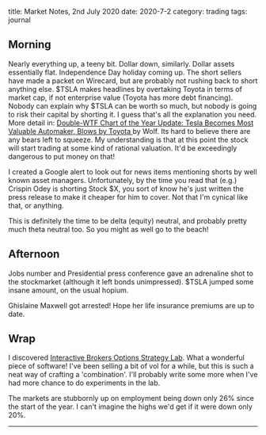 title: Market Notes, 2nd July 2020
date: 2020-7-2
category: trading
tags: journal

## Morning

Nearly everything up, a teeny bit. 
Dollar down, similarly. Dollar assets essentially flat.
Independence Day holiday coming up.
The short sellers have made a packet on Wirecard, but are probably not rushing back to short anything else.
$TSLA makes headlines by overtaking Toyota in terms of market cap, if not enterprise value (Toyota has more debt financing). 
Nobody can explain why $TSLA can be worth so much, but nobody is going to risk their capital by shorting it.
I guess that's all the explanation you need. 
More detail in: 
[Double-WTF Chart of the Year Update: Tesla Becomes Most Valuable Automaker, Blows by Toyota ](https://wolfstreet.com/2020/07/01/double-wtf-chart-of-the-year-tesla-becomes-most-valuable-automaker-blows-by-toyota/) by Wolf.
Its hard to believe there are any bears left to squeeze.
My understanding is that at this point the stock will start trading at some kind of rational valuation.
It'd be exceedingly dangerous to put money on that!

I created a Google alert to look out for news items mentioning shorts by well known asset managers.
Unfortunately, by the time you read that (e.g.) Crispin Odey is shorting Stock $X, you sort of know he's just written the press release to make it cheaper for him to cover. 
Not that I'm cynical like that, or anything.

This is definitely the time to be delta (equity) neutral, and probably pretty much theta neutral too. 
So you might as well go to the beach!

## Afternoon

Jobs number and Presidential press conference gave an adrenaline shot to the stockmarket (although it left bonds unimpressed). 
$TSLA jumped some insane amount, on the usual hopium.

Ghislaine Maxwell got arrested! Hope her life insurance premiums are up to date.

## Wrap

I discovered [Interactive Brokers Options Strategy Lab](https://www.interactivebrokers.com/en/index.php?f=7106). 
What a wonderful piece of software!
I've been selling a bit of vol for a while,
but this is such a neat way of crafting a 'combination'.
I'll probably write some more when I've had more chance to do experiments in the lab.

The markets are stubbornly up on employment being down only 26% since the start of the year.
I can't imagine the highs we'd get if it were down only 20%.



---
